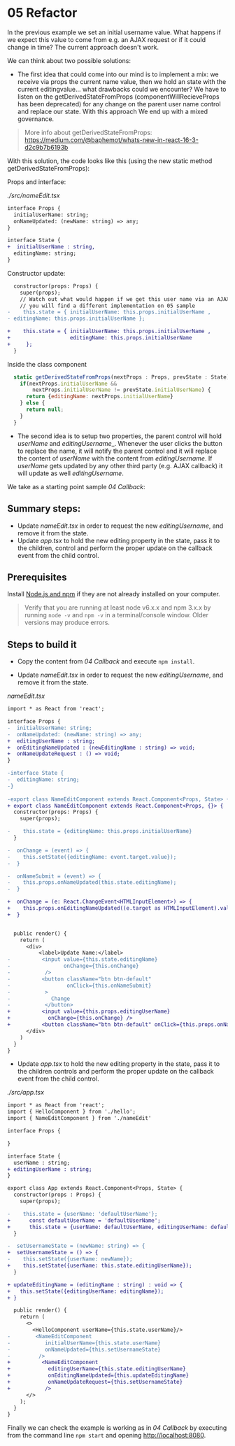 # 05 Refactor

In the previous example we set an initial username value. What happens if we expect this value to come from e.g. an AJAX request or if it could change in time? The current approach doesn't work.

We can think about two possible solutions:

- The first idea that could come into our mind is to implement a mix: we receive via props the current name value, then we hold an state with the current editingvalue... what drawbacks could we encounter? We have to listen on the getDerivedStateFromProps (componentWillRecieveProps has been deprecated) for any change on the parent user name control and replace our state. With this approach We end up with a mixed governance.

> More info about getDerivedStateFromProps: https://medium.com/@baphemot/whats-new-in-react-16-3-d2c9b7b6193b

With this solution, the code looks like this (using the new static method getDerivedStateFromProps):

Props and interface:

_./src/nameEdit.tsx_

```diff
interface Props {
  initialUserName: string;
  onNameUpdated: (newName: string) => any;
}

interface State {
+  initialUserName : string,
  editingName: string;
}
```
Constructor update:

```diff
  constructor(props: Props) {
    super(props);
    // Watch out what would happen if we get this user name via an AJAX callback
    // you will find a different implementation on 05 sample
-    this.state = { initialUserName: this.props.initialUserName ,
- editingName: this.props.initialUserName };

+    this.state = { initialUserName: this.props.initialUserName ,
+                   editingName: this.props.initialUserName 
+     };
  }
```
Inside the class component

```javascript
  static getDerivedStateFromProps(nextProps : Props, prevState : State) : Partial<State> {
    if(nextProps.initialUserName && 
        nextProps.initialUserName != prevState.initialUserName) {
      return {editingName: nextProps.initialUserName}  
    } else {
      return null;
    }
  }
```

- The second idea is to setup two properties, the parent control will hold _userName_ and _editingUsername__. Whenever the user clicks the button to replace the name, it will notify the parent control and it will replace the content of _userName_ with the content from _editingUsername_. If _userName_ gets updated by any other third party (e.g. AJAX callback) it will update as well _editingUsername_.

We take as a starting point sample _04 Callback_:

## Summary steps:

- Update _nameEdit.tsx_ in order to request the new _editingUsername_, and remove it from the state.
- Update _app.tsx_ to hold the new editing property in the state, pass it to the children, control and perform the proper update on the callback event from the child control.

## Prerequisites

Install [Node.js and npm](https://nodejs.org/en/) if they are not already installed on your computer.

> Verify that you are running at least node v6.x.x and npm 3.x.x by running `node -v` and `npm -v` in a terminal/console window. Older versions may produce errors.

## Steps to build it

- Copy the content from _04 Callback_ and execute `npm install`.

- Update _nameEdit.tsx_ in order to request the new _editingUsername_, and remove it from the state.

_nameEdit.tsx_

```diff
import * as React from 'react';

interface Props {
-  initialUserName: string;
-  onNameUpdated: (newName: string) => any;  
+  editingUserName : string;
+  onEditingNameUpdated : (newEditingName : string) => void;
+  onNameUpdateRequest : () => void;  
}

-interface State {
-  editingName: string;
-}
  
-export class NameEditComponent extends React.Component<Props, State> {
+ export class NameEditComponent extends React.Component<Props, {}> {
  constructor(props: Props) {
    super(props);

-    this.state = {editingName: this.props.initialUserName}
  }

-  onChange = (event) => {
-    this.setState({editingName: event.target.value});
-  }

-  onNameSubmit = (event) => {
-    this.props.onNameUpdated(this.state.editingName);
-  }

+  onChange = (e: React.ChangeEvent<HTMLInputElement>) => {
+    this.props.onEditingNameUpdated((e.target as HTMLInputElement).value);
+  }


  public render() {
    return (
      <div>
          <label>Update Name:</label>
-          <input value={this.state.editingName} 
-                 onChange={this.onChange}
-           />
-          <button className="btn btn-default" 
-                  onClick={this.onNameSubmit}
-           >
-             Change
-           </button>
+          <input value={this.props.editingUserName}
+            onChange={this.onChange} />
+          <button className="btn btn-default" onClick={this.props.onNameUpdateRequest}>Change</button>
      </div>
    )
  }
}
```

- Update _app.tsx_ to hold the new editing property in the state, pass it to the children controls and perform the proper update on the callback event from the child control.

_./src/app.tsx_

```diff
import * as React from 'react';
import { HelloComponent } from './hello';
import { NameEditComponent } from './nameEdit'

interface Props {

}

interface State {
  userName : string;
+ editingUserName : string;  
}

export class App extends React.Component<Props, State> {
  constructor(props : Props) {
    super(props);

-    this.state = {userName: 'defaultUserName'};
+      const defaultUserName = 'defaultUserName';
+      this.state = {userName: defaultUserName, editingUserName: defaultUserName};
  }

-  setUsernameState = (newName: string) => {
+  setUsernameState = () => {  
-    this.setState({userName: newName});
+    this.setState({userName: this.state.editingUserName});
  }

+ updateEditingName = (editingName : string) : void => {
+   this.setState({editingUserName: editingName});
+ }

  public render() {
    return (
      <>
        <HelloComponent userName={this.state.userName}/>
-        <NameEditComponent 
-           initialUserName={this.state.userName} 
-           onNameUpdated={this.setUsernameState}
-         />
+          <NameEditComponent
+            editingUserName={this.state.editingUserName}
+            onEditingNameUpdated={this.updateEditingName}
+            onNameUpdateRequest={this.setUsernameState}
+           />
      </>
    );
  }
}
```

Finally we can check the example is working as in _04 Callback_ by executing from the command line `npm start` and opening [http://localhost:8080](http://localhost:8080).
